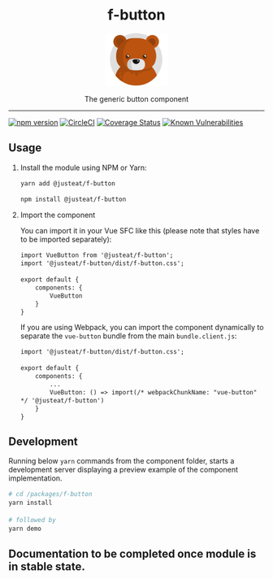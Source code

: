 
<div align="center">
  <h1>f-button</h1>

  <img width="125" alt="Fozzie Bear" src="../../bear.png" />

  <p>The generic button component</p>
</div>

---

[![npm version](https://badge.fury.io/js/%40justeat%2Ff-button.svg)](https://badge.fury.io/js/%40justeat%2Ff-button)
[![CircleCI](https://circleci.com/gh/justeat/fozzie-components.svg?style=svg)](https://circleci.com/gh/justeat/workflows/fozzie-components)
[![Coverage Status](https://coveralls.io/repos/github/justeat/f-button/badge.svg)](https://coveralls.io/github/justeat/f-button)
[![Known Vulnerabilities](https://snyk.io/test/github/justeat/f-button/badge.svg?targetFile=package.json)](https://snyk.io/test/github/justeat/f-button?targetFile=package.json)


## Usage

1.  Install the module using NPM or Yarn:

    ```bash
    yarn add @justeat/f-button
    ```

    ```bash
    npm install @justeat/f-button
    ```

2.  Import the component

    You can import it in your Vue SFC like this (please note that styles have to be imported separately):

    ```
    import VueButton from '@justeat/f-button';
    import '@justeat/f-button/dist/f-button.css';

    export default {
        components: {
            VueButton
        }
    }
    ```

    If you are using Webpack, you can import the component dynamically to separate the `vue-button` bundle from the main `bundle.client.js`:

    ```
    import '@justeat/f-button/dist/f-button.css';

    export default {
        components: {
            ...
            VueButton: () => import(/* webpackChunkName: "vue-button" */ '@justeat/f-button')
        }
    }

    ```

## Development

Running below `yarn` commands from the component folder, starts a development
server displaying a preview example of the component implementation.

```bash
# cd /packages/f-button
yarn install

# followed by
yarn demo
```

## Documentation to be completed once module is in stable state.
